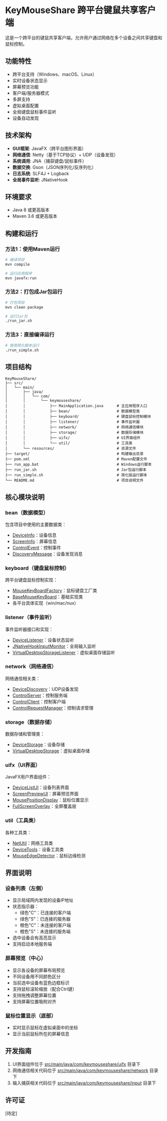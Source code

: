 # KeyMouseShare 跨平台键鼠共享客户端

这是一个跨平台的键鼠共享客户端，允许用户通过网络在多个设备之间共享键盘和鼠标控制。

## 功能特性

- 跨平台支持（Windows、macOS、Linux）
- 实时设备状态显示
- 屏幕预览功能
- 客户端/服务器模式
- 多屏支持
- 虚拟桌面配置
- 全局键盘鼠标事件监听
- 设备自动发现

## 技术架构

- **GUI框架**: JavaFX（跨平台图形界面）
- **网络通信**: Netty（基于TCP协议）+ UDP（设备发现）
- **系统调用**: JNA（捕获键盘/鼠标事件）
- **数据交换**: Gson（JSON序列化/反序列化）
- **日志系统**: SLF4J + Logback
- **全局事件监听**: JNativeHook

## 环境要求

- Java 8 或更高版本
- Maven 3.6 或更高版本

## 构建和运行

### 方法1：使用Maven运行

```bash
# 编译项目
mvn compile

# 运行应用程序
mvn javafx:run
```

### 方法2：打包成Jar包运行

```bash
# 打包项目
mvn clean package

# 运行Jar包
./run_jar.sh
```

### 方法3：直接编译运行

```bash
# 使用简化脚本运行
./run_simple.sh
```

## 项目结构

```
KeyMouseShare/
├── src/
│   └── main/
│       ├── java/
│       │   └── com/
│       │       └── keymouseshare/
│       │           ├── MainApplication.java      # 主应用程序入口
│       │           ├── bean/                     # 数据模型类
│       │           ├── keyboard/                 # 键盘鼠标控制模块
│       │           ├── listener/                 # 事件监听器
│       │           ├── network/                  # 网络通信模块
│       │           ├── storage/                  # 数据存储模块
│       │           ├── uifx/                     # UI界面组件
│       │           └── util/                     # 工具类
│       └── resources/                            # 资源文件
├── target/                                       # 构建输出目录
├── pom.xml                                       # Maven配置文件
├── run_app.bat                                   # Windows运行脚本
├── run_jar.sh                                    # Jar包运行脚本
├── run_simple.sh                                 # 简化版运行脚本
└── README.md                                     # 项目说明文件
```

## 核心模块说明

### bean（数据模型）

包含项目中使用的主要数据类：
- [DeviceInfo](src/main/java/com/keymouseshare/bean/DeviceInfo.java)：设备信息
- [ScreenInfo](src/main/java/com/keymouseshare/bean/ScreenInfo.java)：屏幕信息
- [ControlEvent](src/main/java/com/keymouseshare/bean/ControlEvent.java)：控制事件
- [DiscoveryMessage](src/main/java/com/keymouseshare/bean/DiscoveryMessage.java)：设备发现消息

### keyboard（键盘鼠标控制）

跨平台键盘鼠标控制实现：
- [MouseKeyBoardFactory](src/main/java/com/keymouseshare/keyboard/MouseKeyBoardFactory.java)：鼠标键盘工厂类
- [BaseMouseKeyBoard](src/main/java/com/keymouseshare/keyboard/BaseMouseKeyBoard.java)：基础实现类
- 各平台具体实现（win/mac/nux）

### listener（事件监听）

事件监听器接口和实现：
- [DeviceListener](src/main/java/com/keymouseshare/listener/DeviceListener.java)：设备状态监听
- [JNativeHookInputMonitor](src/main/java/com/keymouseshare/listener/JNativeHookInputMonitor.java)：全局输入监听
- [VirtualDesktopStorageListener](src/main/java/com/keymouseshare/listener/VirtualDesktopStorageListener.java)：虚拟桌面存储监听

### network（网络通信）

网络通信相关类：
- [DeviceDiscovery](src/main/java/com/keymouseshare/network/DeviceDiscovery.java)：UDP设备发现
- [ControlServer](src/main/java/com/keymouseshare/network/ControlServer.java)：控制服务端
- [ControlClient](src/main/java/com/keymouseshare/network/ControlClient.java)：控制客户端
- [ControlRequestManager](src/main/java/com/keymouseshare/network/ControlRequestManager.java)：控制请求管理

### storage（数据存储）

数据存储和管理类：
- [DeviceStorage](src/main/java/com/keymouseshare/storage/DeviceStorage.java)：设备存储
- [VirtualDesktopStorage](src/main/java/com/keymouseshare/storage/VirtualDesktopStorage.java)：虚拟桌面存储

### uifx（UI界面）

JavaFX用户界面组件：
- [DeviceListUI](src/main/java/com/keymouseshare/uifx/DeviceListUI.java)：设备列表界面
- [ScreenPreviewUI](src/main/java/com/keymouseshare/uifx/ScreenPreviewUI.java)：屏幕预览界面
- [MousePositionDisplay](src/main/java/com/keymouseshare/uifx/MousePositionDisplay.java)：鼠标位置显示
- [FullScreenOverlay](src/main/java/com/keymouseshare/uifx/FullScreenOverlay.java)：全屏覆盖层

### util（工具类）

各种工具类：
- [NetUtil](src/main/java/com/keymouseshare/util/NetUtil.java)：网络工具类
- [DeviceTools](src/main/java/com/keymouseshare/util/DeviceTools.java)：设备工具类
- [MouseEdgeDetector](src/main/java/com/keymouseshare/util/MouseEdgeDetector.java)：鼠标边缘检测

## 界面说明

### 设备列表（左侧）

- 显示局域网内发现的设备IP地址
- 状态指示器：
  - 绿色"C"：已连接的客户端
  - 绿色"S"：已连接的服务器
  - 橙色"C"：未连接的客户端
  - 橙色"S"：未连接的服务端
- 选中设备会有高亮显示
- 支持启动本地服务端

### 屏幕预览（中心）

- 显示各设备的屏幕布局预览
- 不同设备用不同颜色区分
- 当前选中设备有蓝色边框标识
- 支持鼠标滚轮缩放（配合Ctrl键）
- 支持拖拽调整屏幕位置
- 支持屏幕位置吸附对齐

### 鼠标位置显示（底部）

- 实时显示鼠标在虚拟桌面中的坐标
- 显示当前鼠标所在的屏幕信息

## 开发指南

1. UI界面组件位于 [src/main/java/com/keymouseshare/uifx](src/main/java/com/keymouseshare/uifx) 目录下
2. 网络通信相关代码位于 [src/main/java/com/keymouseshare/network](src/main/java/com/keymouseshare/network) 目录下
3. 输入捕获相关代码位于 [src/main/java/com/keymouseshare/input](src/main/java/com/keymouseshare/input) 目录下

## 许可证

[待定]